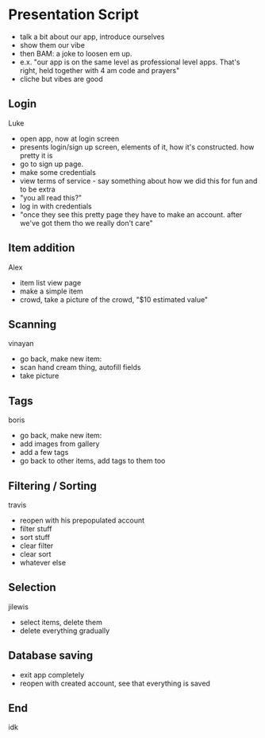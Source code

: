 # Presentation Script
- talk a bit about our app, introduce ourselves
- show them our vibe
- then BAM: a joke to loosen em up. 
- e.x. "our app is on the same level as professional level apps. That's right, held together with 4 am code and prayers"
- cliche but vibes are good

## Login 
Luke
- open app, now at login screen
- presents login/sign up screen, elements of it, how it's constructed. how pretty it is
- go to sign up page.
- make some credentials
- view terms of service - say something about how we did this for fun and to be extra
- "you all read this?"
- log in with credentials
- "once they see this pretty page they have to make an account. after we've got them tho we really don't care" 

## Item addition
Alex
- item list view page
- make a simple item
- crowd, take a picture of the crowd, "$10 estimated value"

## Scanning
vinayan
- go back, make new item: 
- scan hand cream thing, autofill fields
- take picture

## Tags
boris
- go back, make new item:
- add images from gallery
- add a few tags
- go back to other items, add tags to them too


## Filtering / Sorting
travis
- reopen with his prepopulated account
- filter stuff
- sort stuff
- clear filter
- clear sort
- whatever else

## Selection
jilewis
- select items, delete them
- delete everything gradually

## Database saving
- exit app completely
- reopen with created account, see that everything is saved

## End
idk
